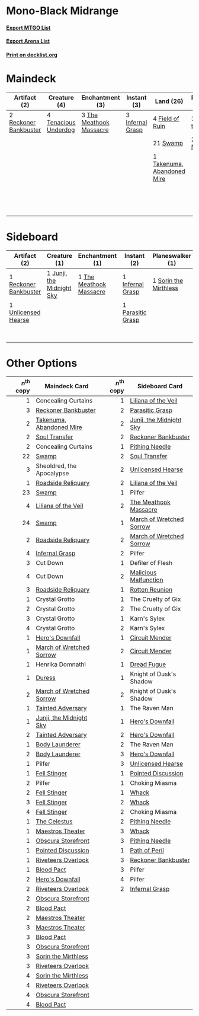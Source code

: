 # Mono-Black Midrange

#### [Export MTGO List](../collection/Mono-Black%20Midrange/Mono-Black%20Midrange.txt)
#### [Export Arena List](../collection/Mono-Black%20Midrange/Mono-Black%20Midrange_arena.txt)
#### [Print on decklist.org](http://decklist.org/?deckmain=2%09Cut%20Down%0A4%09Evolved%20Sleeper%0A4%09Field%20of%20Ruin%0A4%09Graveyard%20Trespasser%0A3%09Infernal%20Grasp%0A4%09Invoke%20Despair%0A3%09Liliana%20of%20the%20Veil%0A2%09Reckoner%20Bankbuster%0A2%09Sheoldred,%20the%20Apocalypse%0A2%09Sorin%20the%20Mirthless%0A1%09Soul%20Transfer%0A21%09Swamp%0A1%09Takenuma,%20Abandoned%20Mire%0A4%09Tenacious%20Underdog%0A3%09The%20Meathook%20Massacre&deckside=2%09Cut%20Down%0A4%09Duress%0A1%09Infernal%20Grasp%0A1%09Junji,%20the%20Midnight%20Sky%0A1%09Malicious%20Malfunction%0A1%09Parasitic%20Grasp%0A1%09Reckoner%20Bankbuster%0A1%09Sorin%20the%20Mirthless%0A1%09Soul%20Transfer%0A1%09The%20Meathook%20Massacre%0A1%09Unlicensed%20Hearse)
# Maindeck

|                                          Artifact (2)                                          |                                         Creature (4)                                          |                                         Enchantment (3)                                          |                                        Instant (3)                                        |                                              Land (26)                                              |                                        Planeswalker (5)                                        |                                        Sorcery (5)                                        |       Unknown (12)        |
|------------------------------------------------------------------------------------------------|-----------------------------------------------------------------------------------------------|--------------------------------------------------------------------------------------------------|-------------------------------------------------------------------------------------------|-----------------------------------------------------------------------------------------------------|------------------------------------------------------------------------------------------------|-------------------------------------------------------------------------------------------|---------------------------|
|2 [Reckoner Bankbuster](http://gatherer.wizards.com/Pages/Card/Details.aspx?multiverseid=548568)|4 [Tenacious Underdog](http://gatherer.wizards.com/Pages/Card/Details.aspx?multiverseid=555298)|3 [The Meathook Massacre](http://gatherer.wizards.com/Pages/Card/Details.aspx?multiverseid=534886)|3 [Infernal Grasp](http://gatherer.wizards.com/Pages/Card/Details.aspx?multiverseid=534880)|4 [Field of Ruin](http://gatherer.wizards.com/Pages/Card/Details.aspx?multiverseid=435415)           |3 [Liliana of the Veil](http://gatherer.wizards.com/Pages/Card/Details.aspx?multiverseid=235597)|4 [Invoke Despair](http://gatherer.wizards.com/Pages/Card/Details.aspx?multiverseid=548399)|2 Cut Down                 |
|                                                                                                |                                                                                               |                                                                                                  |                                                                                           |21 [Swamp](http://gatherer.wizards.com/Pages/Card/Details.aspx?multiverseid=439858)                  |2 [Sorin the Mirthless](http://gatherer.wizards.com/Pages/Card/Details.aspx?multiverseid=540983)|1 [Soul Transfer](http://gatherer.wizards.com/Pages/Card/Details.aspx?multiverseid=548423) |4 Evolved Sleeper          |
|                                                                                                |                                                                                               |                                                                                                  |                                                                                           |1 [Takenuma, Abandoned Mire](http://gatherer.wizards.com/Pages/Card/Details.aspx?multiverseid=548591)|                                                                                                |                                                                                           |4 Graveyard Trespasser     |
|                                                                                                |                                                                                               |                                                                                                  |                                                                                           |                                                                                                     |                                                                                                |                                                                                           |2 Sheoldred, the Apocalypse|


# Sideboard

|                                          Artifact (2)                                          |                                            Creature (1)                                            |                                         Enchantment (1)                                          |                                        Instant (2)                                         |                                        Planeswalker (1)                                        |                                           Sorcery (6)                                            |Unknown (2)|
|------------------------------------------------------------------------------------------------|----------------------------------------------------------------------------------------------------|--------------------------------------------------------------------------------------------------|--------------------------------------------------------------------------------------------|------------------------------------------------------------------------------------------------|--------------------------------------------------------------------------------------------------|-----------|
|1 [Reckoner Bankbuster](http://gatherer.wizards.com/Pages/Card/Details.aspx?multiverseid=548568)|1 [Junji, the Midnight Sky](http://gatherer.wizards.com/Pages/Card/Details.aspx?multiverseid=548400)|1 [The Meathook Massacre](http://gatherer.wizards.com/Pages/Card/Details.aspx?multiverseid=534886)|1 [Infernal Grasp](http://gatherer.wizards.com/Pages/Card/Details.aspx?multiverseid=534880) |1 [Sorin the Mirthless](http://gatherer.wizards.com/Pages/Card/Details.aspx?multiverseid=540983)|4 [Duress](http://gatherer.wizards.com/Pages/Card/Details.aspx?multiverseid=14557)                |2 Cut Down |
|1 [Unlicensed Hearse](http://gatherer.wizards.com/Pages/Card/Details.aspx?multiverseid=555447)  |                                                                                                    |                                                                                                  |1 [Parasitic Grasp](http://gatherer.wizards.com/Pages/Card/Details.aspx?multiverseid=540973)|                                                                                                |1 [Malicious Malfunction](http://gatherer.wizards.com/Pages/Card/Details.aspx?multiverseid=548410)|           |
|                                                                                                |                                                                                                    |                                                                                                  |                                                                                            |                                                                                                |1 [Soul Transfer](http://gatherer.wizards.com/Pages/Card/Details.aspx?multiverseid=548423)        |           |


# Other Options

|*n*<sup>th</sup> copy|                                           Maindeck Card                                           |*n*<sup>th</sup> copy|                                          Sideboard Card                                           |
|--------------------:|---------------------------------------------------------------------------------------------------|--------------------:|---------------------------------------------------------------------------------------------------|
|                    1|Concealing Curtains                                                                                |                    1|[Liliana of the Veil](http://gatherer.wizards.com/Pages/Card/Details.aspx?multiverseid=235597)     |
|                    3|[Reckoner Bankbuster](http://gatherer.wizards.com/Pages/Card/Details.aspx?multiverseid=548568)     |                    2|[Parasitic Grasp](http://gatherer.wizards.com/Pages/Card/Details.aspx?multiverseid=540973)         |
|                    2|[Takenuma, Abandoned Mire](http://gatherer.wizards.com/Pages/Card/Details.aspx?multiverseid=548591)|                    2|[Junji, the Midnight Sky](http://gatherer.wizards.com/Pages/Card/Details.aspx?multiverseid=548400) |
|                    2|[Soul Transfer](http://gatherer.wizards.com/Pages/Card/Details.aspx?multiverseid=548423)           |                    2|[Reckoner Bankbuster](http://gatherer.wizards.com/Pages/Card/Details.aspx?multiverseid=548568)     |
|                    2|Concealing Curtains                                                                                |                    1|[Pithing Needle](http://gatherer.wizards.com/Pages/Card/Details.aspx?multiverseid=129526)          |
|                   22|[Swamp](http://gatherer.wizards.com/Pages/Card/Details.aspx?multiverseid=439858)                   |                    2|[Soul Transfer](http://gatherer.wizards.com/Pages/Card/Details.aspx?multiverseid=548423)           |
|                    3|Sheoldred, the Apocalypse                                                                          |                    2|[Unlicensed Hearse](http://gatherer.wizards.com/Pages/Card/Details.aspx?multiverseid=555447)       |
|                    1|[Roadside Reliquary](http://gatherer.wizards.com/Pages/Card/Details.aspx?multiverseid=548585)      |                    2|[Liliana of the Veil](http://gatherer.wizards.com/Pages/Card/Details.aspx?multiverseid=235597)     |
|                   23|[Swamp](http://gatherer.wizards.com/Pages/Card/Details.aspx?multiverseid=439858)                   |                    1|Pilfer                                                                                             |
|                    4|[Liliana of the Veil](http://gatherer.wizards.com/Pages/Card/Details.aspx?multiverseid=235597)     |                    2|[The Meathook Massacre](http://gatherer.wizards.com/Pages/Card/Details.aspx?multiverseid=534886)   |
|                   24|[Swamp](http://gatherer.wizards.com/Pages/Card/Details.aspx?multiverseid=439858)                   |                    1|[March of Wretched Sorrow](http://gatherer.wizards.com/Pages/Card/Details.aspx?multiverseid=548411)|
|                    2|[Roadside Reliquary](http://gatherer.wizards.com/Pages/Card/Details.aspx?multiverseid=548585)      |                    2|[March of Wretched Sorrow](http://gatherer.wizards.com/Pages/Card/Details.aspx?multiverseid=548411)|
|                    4|[Infernal Grasp](http://gatherer.wizards.com/Pages/Card/Details.aspx?multiverseid=534880)          |                    2|Pilfer                                                                                             |
|                    3|Cut Down                                                                                           |                    1|Defiler of Flesh                                                                                   |
|                    4|Cut Down                                                                                           |                    2|[Malicious Malfunction](http://gatherer.wizards.com/Pages/Card/Details.aspx?multiverseid=548410)   |
|                    3|[Roadside Reliquary](http://gatherer.wizards.com/Pages/Card/Details.aspx?multiverseid=548585)      |                    1|[Rotten Reunion](http://gatherer.wizards.com/Pages/Card/Details.aspx?multiverseid=534893)          |
|                    1|Crystal Grotto                                                                                     |                    1|The Cruelty of Gix                                                                                 |
|                    2|Crystal Grotto                                                                                     |                    2|The Cruelty of Gix                                                                                 |
|                    3|Crystal Grotto                                                                                     |                    1|Karn's Sylex                                                                                       |
|                    4|Crystal Grotto                                                                                     |                    2|Karn's Sylex                                                                                       |
|                    1|[Hero's Downfall](http://gatherer.wizards.com/Pages/Card/Details.aspx?multiverseid=373575)         |                    1|[Circuit Mender](http://gatherer.wizards.com/Pages/Card/Details.aspx?multiverseid=548555)          |
|                    1|[March of Wretched Sorrow](http://gatherer.wizards.com/Pages/Card/Details.aspx?multiverseid=548411)|                    2|[Circuit Mender](http://gatherer.wizards.com/Pages/Card/Details.aspx?multiverseid=548555)          |
|                    1|Henrika Domnathi                                                                                   |                    1|[Dread Fugue](http://gatherer.wizards.com/Pages/Card/Details.aspx?multiverseid=540955)             |
|                    1|[Duress](http://gatherer.wizards.com/Pages/Card/Details.aspx?multiverseid=14557)                   |                    1|Knight of Dusk's Shadow                                                                            |
|                    2|[March of Wretched Sorrow](http://gatherer.wizards.com/Pages/Card/Details.aspx?multiverseid=548411)|                    2|Knight of Dusk's Shadow                                                                            |
|                    1|[Tainted Adversary](http://gatherer.wizards.com/Pages/Card/Details.aspx?multiverseid=534899)       |                    1|The Raven Man                                                                                      |
|                    1|[Junji, the Midnight Sky](http://gatherer.wizards.com/Pages/Card/Details.aspx?multiverseid=548400) |                    1|[Hero's Downfall](http://gatherer.wizards.com/Pages/Card/Details.aspx?multiverseid=373575)         |
|                    2|[Tainted Adversary](http://gatherer.wizards.com/Pages/Card/Details.aspx?multiverseid=534899)       |                    2|[Hero's Downfall](http://gatherer.wizards.com/Pages/Card/Details.aspx?multiverseid=373575)         |
|                    1|[Body Launderer](http://gatherer.wizards.com/Pages/Card/Details.aspx?multiverseid=555269)          |                    2|The Raven Man                                                                                      |
|                    2|[Body Launderer](http://gatherer.wizards.com/Pages/Card/Details.aspx?multiverseid=555269)          |                    3|[Hero's Downfall](http://gatherer.wizards.com/Pages/Card/Details.aspx?multiverseid=373575)         |
|                    1|Pilfer                                                                                             |                    3|[Unlicensed Hearse](http://gatherer.wizards.com/Pages/Card/Details.aspx?multiverseid=555447)       |
|                    1|[Fell Stinger](http://gatherer.wizards.com/Pages/Card/Details.aspx?multiverseid=540960)            |                    1|[Pointed Discussion](http://gatherer.wizards.com/Pages/Card/Details.aspx?multiverseid=540976)      |
|                    2|Pilfer                                                                                             |                    1|Choking Miasma                                                                                     |
|                    2|[Fell Stinger](http://gatherer.wizards.com/Pages/Card/Details.aspx?multiverseid=540960)            |                    1|[Whack](http://gatherer.wizards.com/Pages/Card/Details.aspx?multiverseid=555300)                   |
|                    3|[Fell Stinger](http://gatherer.wizards.com/Pages/Card/Details.aspx?multiverseid=540960)            |                    2|[Whack](http://gatherer.wizards.com/Pages/Card/Details.aspx?multiverseid=555300)                   |
|                    4|[Fell Stinger](http://gatherer.wizards.com/Pages/Card/Details.aspx?multiverseid=540960)            |                    2|Choking Miasma                                                                                     |
|                    1|[The Celestus](http://gatherer.wizards.com/Pages/Card/Details.aspx?multiverseid=535049)            |                    2|[Pithing Needle](http://gatherer.wizards.com/Pages/Card/Details.aspx?multiverseid=129526)          |
|                    1|[Maestros Theater](http://gatherer.wizards.com/Pages/Card/Details.aspx?multiverseid=555452)        |                    3|[Whack](http://gatherer.wizards.com/Pages/Card/Details.aspx?multiverseid=555300)                   |
|                    1|[Obscura Storefront](http://gatherer.wizards.com/Pages/Card/Details.aspx?multiverseid=555453)      |                    3|[Pithing Needle](http://gatherer.wizards.com/Pages/Card/Details.aspx?multiverseid=129526)          |
|                    1|[Pointed Discussion](http://gatherer.wizards.com/Pages/Card/Details.aspx?multiverseid=540976)      |                    1|[Path of Peril](http://gatherer.wizards.com/Pages/Card/Details.aspx?multiverseid=540974)           |
|                    1|[Riveteers Overlook](http://gatherer.wizards.com/Pages/Card/Details.aspx?multiverseid=555456)      |                    3|[Reckoner Bankbuster](http://gatherer.wizards.com/Pages/Card/Details.aspx?multiverseid=548568)     |
|                    1|[Blood Pact](http://gatherer.wizards.com/Pages/Card/Details.aspx?multiverseid=534856)              |                    3|Pilfer                                                                                             |
|                    2|[Hero's Downfall](http://gatherer.wizards.com/Pages/Card/Details.aspx?multiverseid=373575)         |                    4|Pilfer                                                                                             |
|                    2|[Riveteers Overlook](http://gatherer.wizards.com/Pages/Card/Details.aspx?multiverseid=555456)      |                    2|[Infernal Grasp](http://gatherer.wizards.com/Pages/Card/Details.aspx?multiverseid=534880)          |
|                    2|[Obscura Storefront](http://gatherer.wizards.com/Pages/Card/Details.aspx?multiverseid=555453)      |                     |                                                                                                   |
|                    2|[Blood Pact](http://gatherer.wizards.com/Pages/Card/Details.aspx?multiverseid=534856)              |                     |                                                                                                   |
|                    2|[Maestros Theater](http://gatherer.wizards.com/Pages/Card/Details.aspx?multiverseid=555452)        |                     |                                                                                                   |
|                    3|[Maestros Theater](http://gatherer.wizards.com/Pages/Card/Details.aspx?multiverseid=555452)        |                     |                                                                                                   |
|                    3|[Blood Pact](http://gatherer.wizards.com/Pages/Card/Details.aspx?multiverseid=534856)              |                     |                                                                                                   |
|                    3|[Obscura Storefront](http://gatherer.wizards.com/Pages/Card/Details.aspx?multiverseid=555453)      |                     |                                                                                                   |
|                    3|[Sorin the Mirthless](http://gatherer.wizards.com/Pages/Card/Details.aspx?multiverseid=540983)     |                     |                                                                                                   |
|                    3|[Riveteers Overlook](http://gatherer.wizards.com/Pages/Card/Details.aspx?multiverseid=555456)      |                     |                                                                                                   |
|                    4|[Sorin the Mirthless](http://gatherer.wizards.com/Pages/Card/Details.aspx?multiverseid=540983)     |                     |                                                                                                   |
|                    4|[Riveteers Overlook](http://gatherer.wizards.com/Pages/Card/Details.aspx?multiverseid=555456)      |                     |                                                                                                   |
|                    4|[Obscura Storefront](http://gatherer.wizards.com/Pages/Card/Details.aspx?multiverseid=555453)      |                     |                                                                                                   |
|                    4|[Blood Pact](http://gatherer.wizards.com/Pages/Card/Details.aspx?multiverseid=534856)              |                     |                                                                                                   |

